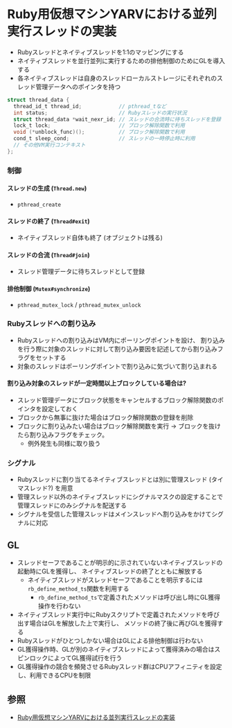 # Ruby用仮想マシンYARVにおける並列実行スレッドの実装
- Rubyスレッドとネイティブスレッドを1:1のマッピングにする
- ネイティブスレッドを並行並列に実行するための排他制御のためにGLを導入する
- 各ネイティブスレッドは自身のスレッドローカルストレージにそれぞれのスレッド管理データへのポインタを持つ

```c
struct thread_data {
  thread_id_t thread_id;            // pthread_tなど
  int status;                       // Rubyスレッドの実行状況
  struct thread_data *wait_nexr_id; // スレッドの合流時に待ちスレッドを登録
  lock_t lock;                      // ブロック解除関数で利用
  void (*unblock_func)();           // ブロック解除関数で利用
  cond_t sleep_cond;                // スレッドの一時停止時に利用
  // その他VM実行コンテキスト
};
```

### 制御
#### スレッドの生成 (`Thread.new`)
- `pthread_create`

#### スレッドの終了 (`Thread#exit`)
- ネイティブスレッド自体も終了 (オブジェクトは残る)

#### スレッドの合流 (`Thread#join`)
- スレッド管理データに待ちスレッドとして登録

#### 排他制御 (`Mutex#synchronize`)
- `pthread_mutex_lock` / `pthread_mutex_unlock`

### Rubyスレッドへの割り込み
- Rubyスレッドへの割り込みはVM内にポーリングポイントを設け、
  割り込みを行う際に対象のスレッドに対して割り込み要因を記述してから割り込みフラグをセットする
- 対象のスレッドはポーリングポイントで割り込みに気づいて割り込まれる

#### 割り込み対象のスレッドが一定時間以上ブロックしている場合は?
- スレッド管理データにブロック状態をキャンセルするブロック解除関数のポインタを設定しておく
- ブロックから無事に抜けた場合はブロック解除関数の登録を削除
- ブロックに割り込みたい場合はブロック解除関数を実行 -> ブロックを抜けたら割り込みフラグをチェック。
  - 例外発生も同様に取り扱う

### シグナル
- Rubyスレッドに割り当てるネイティブスレッドとは別に管理スレッド (タイマスレッド?) を用意
- 管理スレッド以外のネイティブスレッドにシグナルマスクの設定することで管理スレッドにのみシグナルを配送する
- シグナルを受信した管理スレッドはメインスレッドへ割り込みをかけてシグナルに対応

## GL
- スレッドセーフであることが明示的に示されていないネイティブスレッドの起動時にGLを獲得し、
  ネイティブスレッドの終了とともに解放する
  - ネイティブスレッドがスレッドセーフであることを明示するには`rb_define_method_ts`関数を利用する
    - `rb_define_method_ts`で定義されたメソッドは呼び出し時にGL獲得操作を行わない
- ネイティブスレッド実行中にRubyスクリプトで定義されたメソッドを呼び出す場合はGLを解放した上で実行し、
  メソッドの終了後に再びGLを獲得する
- Rubyスレッドがひとつしかない場合はGLによる排他制御は行わない
- GL獲得操作時、GLが別のネイティブスレッドによって獲得済みの場合はスピンロックによってGL獲得試行を行う
- GL獲得操作の競合を頻発させるRubyスレッド群はCPUアフィニティを設定し、利用できるCPUを制限

## 参照
- [Ruby用仮想マシンYARVにおける並列実行スレッドの実装](https://ipsj.ixsq.nii.ac.jp/ej/index.php?action=pages_view_main&active_action=repository_action_common_download&item_id=16500&item_no=1&attribute_id=1&file_no=1&page_id=13&block_id=8)
